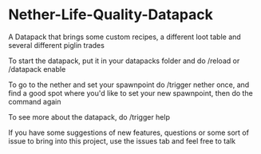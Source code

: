 # Nether-Life-Quality-Datapack


A Datapack that brings some custom recipes, a different loot table and several different piglin trades

To start the datapack, put it in your datapacks folder and do /reload or /datapack enable

To go to the nether and set your spawnpoint do /trigger nether once, and find a good spot
where you'd like to set your new spawnpoint, then do the command again

To see more about the datapack, do /trigger help

If you have some suggestions of new features, questions or some sort of issue to bring into this project, use the issues tab and feel free to talk
